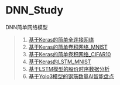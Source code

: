 # DNN_Study

DNN简单网络模型

> 1. [基于Keras的简单全连接网络](./dnn/KerasNet/FullyConnectedNetwork_MNIST.py)
> 2. [基于Keras的简单卷积网络_MNIST](./dnn/KerasNet/ConvolutionalNeuralNetwork_MNIST.py)
> 3. [基于Keras的简单卷积网络_CIFAR10](./dnn/KerasNet/ConvolutionalNeuralNetwork_CIFAR10.py)
> 4. [基于Keras的LSTM_MNIST](./dnn/KerasNet/LSTM_MNIST.py)
> 5. [基于LSTM模型的股价时序数据分析](./projs/stock/ReadMe.md)
> 6. [基于Yolo3模型的钢筋数量AI智能盘点](./projs/rebars/README.md)